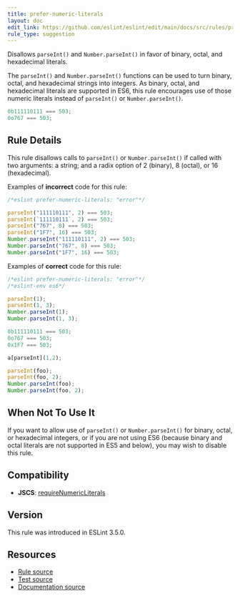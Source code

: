 ```yaml
---
title: prefer-numeric-literals
layout: doc
edit_link: https://github.com/eslint/eslint/edit/main/docs/src/rules/prefer-numeric-literals.md
rule_type: suggestion
---
```


<!--FIXABLE-->

Disallows `parseInt()` and `Number.parseInt()` in favor of binary, octal, and hexadecimal literals.

The `parseInt()` and `Number.parseInt()` functions can be used to turn binary, octal, and hexadecimal strings into integers. As binary, octal, and hexadecimal literals are supported in ES6, this rule encourages use of those numeric literals instead of `parseInt()` or `Number.parseInt()`.

```js
0b111110111 === 503;
0o767 === 503;
```

## Rule Details

This rule disallows calls to `parseInt()` or `Number.parseInt()` if called with two arguments: a string; and a radix option of 2 (binary), 8 (octal), or 16 (hexadecimal).

Examples of **incorrect** code for this rule:

```js
/*eslint prefer-numeric-literals: "error"*/

parseInt("111110111", 2) === 503;
parseInt(`111110111`, 2) === 503;
parseInt("767", 8) === 503;
parseInt("1F7", 16) === 503;
Number.parseInt("111110111", 2) === 503;
Number.parseInt("767", 8) === 503;
Number.parseInt("1F7", 16) === 503;
```

Examples of **correct** code for this rule:

```js
/*eslint prefer-numeric-literals: "error"*/
/*eslint-env es6*/

parseInt(1);
parseInt(1, 3);
Number.parseInt(1);
Number.parseInt(1, 3);

0b111110111 === 503;
0o767 === 503;
0x1F7 === 503;

a[parseInt](1,2);

parseInt(foo);
parseInt(foo, 2);
Number.parseInt(foo);
Number.parseInt(foo, 2);
```

## When Not To Use It

If you want to allow use of `parseInt()` or `Number.parseInt()` for binary, octal, or hexadecimal integers, or if you are not using ES6 (because binary and octal literals are not supported in ES5 and below), you may wish to disable this rule.

## Compatibility

* **JSCS**: [requireNumericLiterals](https://jscs-dev.github.io/rule/requireNumericLiterals)

## Version

This rule was introduced in ESLint 3.5.0.

## Resources

* [Rule source](https://github.com/eslint/eslint/tree/HEAD/lib/rules/prefer-numeric-literals.js)
* [Test source](https://github.com/eslint/eslint/tree/HEAD/tests/lib/rules/prefer-numeric-literals.js)
* [Documentation source](https://github.com/eslint/eslint/tree/HEAD/docs/src/rules/prefer-numeric-literals.md)
